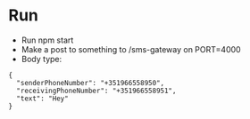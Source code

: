 # Run
 - Run npm start
 - Make a post to something to /sms-gateway on PORT=4000
 - Body type:
  ```
  {
    "senderPhoneNumber": "+351966558950",
    "receivingPhoneNumber": "+351966558951",
    "text": "Hey"
  }
  ```